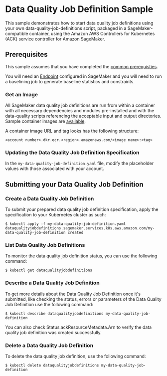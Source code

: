 # Data Quality Job Definition Sample

This sample demonstrates how to start data quality job definitions using your own data-quality-job-definitions script, packaged in a SageMaker-compatible container, using the Amazon AWS Controllers for Kubernetes (ACK) service controller for Amazon SageMaker.                     

## Prerequisites

This sample assumes that you have completed the [common prerequisties](/samples/README.md).

You will need an [Endpoint](/samples/endpoint/README.md) configured in SageMaker and you will need to run a baselining job to generate baseline statistics and constraints.

### Get an Image

All SageMaker data quality job definitions are run from within a container with all necessary dependencies and modules pre-installed and with the data-quality scripts referencing the acceptable input and output directories. Sample container images are [available](https://docs.aws.amazon.com/sagemaker/latest/dg/sagemaker-algo-docker-registry-paths.html).

A container image URL and tag looks has the following structure:
```
<account number>.dkr.ecr.<region>.amazonaws.com/<image name>:<tag>
```

### Updating the Data Quality Job Definition Specification

In the `my-data-quality-job-definition.yaml` file, modify the placeholder values with those associated with your account.

## Submitting your Data Quality Job Definition

### Create a Data Quality Job Definition 

To submit your prepared data quality job definition specification, apply the specification to your Kubernetes cluster as such:
```
$ kubectl apply -f my-data-quality-job-definition.yaml
dataqualityjobdefinitions.sagemaker.services.k8s.aws.amazon.com/my-data-quality-job-definition created
```

### List Data Quality Job Definitions

To monitor the data quality job definition status, you can use the following command:
```
$ kubectl get dataqualityjobdefinitions
```

### Describe a Data Quality Job Definition

To get more details about the Data Quality Job Definition once it's submitted, like checking the status, errors or parameters of the Data Quality Job Definition use the following command:
```
$ kubectl describe dataqualityjobdefinitions my-data-quality-job-definition
```
You can also check Status.ackResourceMetadata.Arn to verify the data quality job definition was created successfully.

### Delete a Data Quality Job Definition

To delete the data quality job definition, use the following command:
```
$ kubectl delete dataqualityjobdefinitions my-data-quality-job-definition
```